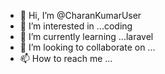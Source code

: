 - 👋 Hi, I’m @CharanKumarUser
- 👀 I’m interested in ...coding
- 🌱 I’m currently learning ...laravel
- 💞️ I’m looking to collaborate on ...
- 📫 How to reach me ...

<!---
CharanKumarUser/CharanKumarUser is a ✨ special ✨ repository because its `README.md` (this file) appears on your GitHub profile.
You can click the Preview link to take a look at your changes.
--->
